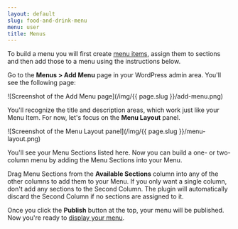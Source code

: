 ```yaml
---
layout: default
slug: food-and-drink-menu
menu: user
title: Menus
---
```

To build a menu you will first create [menu items](items), assign them to sections and then add those to a menu using the instructions below.

Go to the **Menus > Add Menu** page in your WordPress admin area. You'll see the following page:

![Screenshot of the Add Menu page](/img/{{ page.slug }}/add-menu.png)

You'll recognize the title and description areas, which work just like your Menu Item. For now, let's focus on the **Menu Layout** panel.

![Screenshot of the Menu Layout panel](/img/{{ page.slug }}/menu-layout.png)

You'll see your Menu Sections listed here. Now you can build a one- or two-column menu by adding the Menu Sections into your Menu.

Drag Menu Sections from the **Available Sections** column into any of the other columns to add them to your Menu. If you only want a single column, don't add any sections to the Second Column. The plugin will automatically discard the Second Column if no sections are assigned to it.

Once you click the **Publish** button at the top, your menu will be published. Now you're ready to [display your menu](add-menu-to-page).
